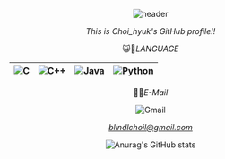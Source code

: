 <div align="center">
  
![header](https://capsule-render.vercel.app/api?color=gradient&customColorList=0,2,4,5,30&text=CHOI_HYUK)

*This is Choi_hyuk's GitHub profile!!*

😺🐶*LANGUAGE*


| ![C](https://img.shields.io/badge/c-%2300599C.svg?style=for-the-badge&logo=c&logoColor=white&)</d> | <div align="center">![C++](https://img.shields.io/badge/c++-%2300599C.svg?style=for-the-badge&logo=c%2B%2B&logoColor=white&)</div> | <div align="center">![Java](https://img.shields.io/badge/java-%23ED8B00.svg?style=for-the-badge&logo=openjdk&logoColor=white&)</div> | <div align="center">![Python](https://img.shields.io/badge/python-3670A0?style=for-the-badge&logo=python&logoColor=ffdd54&)|
|---|---|---|---|  

🍉🍇*E-Mail*

![Gmail](https://img.shields.io/badge/Gmail-D14836?style=for-the-badge&logo=gmail&logoColor=white)

*blindlchoil@gmail.com*

![Anurag's GitHub stats](https://github-readme-stats.vercel.app/api?username=choi-hyk&show_icons=true&theme=radical)
</div> 
